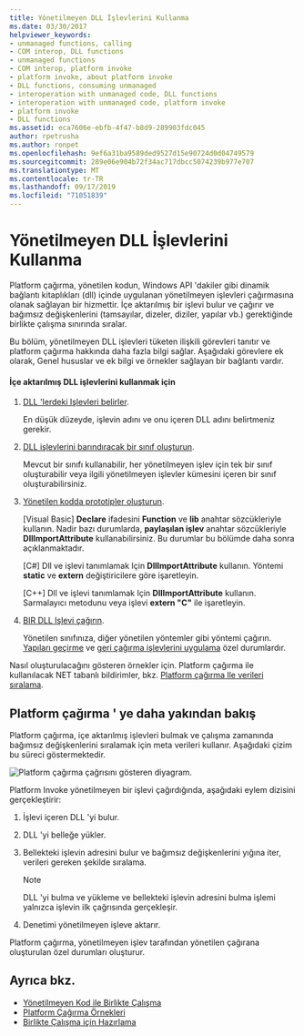 ```yaml
---
title: Yönetilmeyen DLL İşlevlerini Kullanma
ms.date: 03/30/2017
helpviewer_keywords:
- unmanaged functions, calling
- COM interop, DLL functions
- unmanaged functions
- COM interop, platform invoke
- platform invoke, about platform invoke
- DLL functions, consuming unmanaged
- interoperation with unmanaged code, DLL functions
- interoperation with unmanaged code, platform invoke
- platform invoke
- DLL functions
ms.assetid: eca7606e-ebfb-4f47-b8d9-289903fdc045
author: rpetrusha
ms.author: ronpet
ms.openlocfilehash: 9ef6a31ba9589ded9527d15e90724d0d04749579
ms.sourcegitcommit: 289e06e904b72f34ac717dbcc5074239b977e707
ms.translationtype: MT
ms.contentlocale: tr-TR
ms.lasthandoff: 09/17/2019
ms.locfileid: "71051839"
---
```

# <a name="consuming-unmanaged-dll-functions"></a>Yönetilmeyen DLL İşlevlerini Kullanma
Platform çağırma, yönetilen kodun, Windows API 'dakiler gibi dinamik bağlantı kitaplıkları (dll) içinde uygulanan yönetilmeyen işlevleri çağırmasına olanak sağlayan bir hizmettir. İçe aktarılmış bir işlevi bulur ve çağırır ve bağımsız değişkenlerini (tamsayılar, dizeler, diziler, yapılar vb.) gerektiğinde birlikte çalışma sınırında sıralar.  
  
 Bu bölüm, yönetilmeyen DLL işlevleri tüketen ilişkili görevleri tanıtır ve platform çağırma hakkında daha fazla bilgi sağlar. Aşağıdaki görevlere ek olarak, Genel hususlar ve ek bilgi ve örnekler sağlayan bir bağlantı vardır.  
  
#### <a name="to-consume-exported-dll-functions"></a>İçe aktarılmış DLL işlevlerini kullanmak için  
  
1. [DLL 'lerdeki Işlevleri belirler](identifying-functions-in-dlls.md).  
  
     En düşük düzeyde, işlevin adını ve onu içeren DLL adını belirtmeniz gerekir.  
  
2. [DLL işlevlerini barındıracak bir sınıf oluşturun](creating-a-class-to-hold-dll-functions.md).  
  
     Mevcut bir sınıfı kullanabilir, her yönetilmeyen işlev için tek bir sınıf oluşturabilir veya ilgili yönetilmeyen işlevler kümesini içeren bir sınıf oluşturabilirsiniz.  
  
3. [Yönetilen kodda prototipler oluşturun](creating-prototypes-in-managed-code.md).  
  
     [Visual Basic] **Declare** ifadesini **Function** ve **lib** anahtar sözcükleriyle kullanın. Nadir bazı durumlarda, **paylaşılan işlev** anahtar sözcükleriyle **DllImportAttribute** kullanabilirsiniz. Bu durumlar bu bölümde daha sonra açıklanmaktadır.  
  
     [C#] Dll ve işlevi tanımlamak Için **DllImportAttribute** kullanın. Yöntemi **static** ve **extern** değiştiricilere göre işaretleyin.  
  
     [C++] Dll ve işlevi tanımlamak Için **DllImportAttribute** kullanın. Sarmalayıcı metodunu veya işlevi **extern "C"** ile işaretleyin.  
  
4. [BIR DLL Işlevi çağırın](calling-a-dll-function.md).  
  
     Yönetilen sınıfınıza, diğer yönetilen yöntemler gibi yöntemi çağırın. [Yapıları geçirme](passing-structures.md) ve [geri çağırma işlevlerini uygulama](callback-functions.md) özel durumlardır.  
  
 Nasıl oluşturulacağını gösteren örnekler için. Platform çağırma ile kullanılacak NET tabanlı bildirimler, bkz. [Platform çağırma Ile verileri sıralama](marshaling-data-with-platform-invoke.md).  
  
## <a name="a-closer-look-at-platform-invoke"></a>Platform çağırma ' ye daha yakından bakış  
 Platform çağırma, içe aktarılmış işlevleri bulmak ve çalışma zamanında bağımsız değişkenlerini sıralamak için meta verileri kullanır. Aşağıdaki çizim bu süreci göstermektedir.  
  
 ![Platform çağırma çağrısını gösteren diyagram.](./media/consuming-unmanaged-dll-functions/platform-invoke-call.gif)  
  
 Platform Invoke yönetilmeyen bir işlevi çağırdığında, aşağıdaki eylem dizisini gerçekleştirir:  
  
1. İşlevi içeren DLL 'yi bulur.  
  
2. DLL 'yi belleğe yükler.  
  
3. Bellekteki işlevin adresini bulur ve bağımsız değişkenlerini yığına iter, verileri gereken şekilde sıralama.  
  
    > [!NOTE]
    > DLL 'yi bulma ve yükleme ve bellekteki işlevin adresini bulma işlemi yalnızca işlevin ilk çağrısında gerçekleşir.  
  
4. Denetimi yönetilmeyen işleve aktarır.  
  
 Platform çağırma, yönetilmeyen işlev tarafından yönetilen çağırana oluşturulan özel durumları oluşturur.

## <a name="see-also"></a>Ayrıca bkz.

- [Yönetilmeyen Kod ile Birlikte Çalışma](index.md)
- [Platform Çağırma Örnekleri](platform-invoke-examples.md)
- [Birlikte Çalışma için Hazırlama](interop-marshaling.md)
